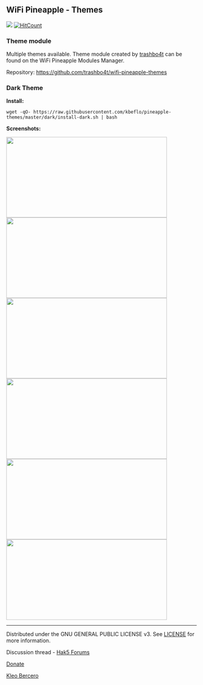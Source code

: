 ## WiFi Pineapple - Themes

![](https://img.shields.io/github/license/kbeflo/pineapple-themes.svg?style=flat-square) [![HitCount](http://hits.dwyl.io/kbeflo/pineapple-themes.svg)](http://hits.dwyl.io/kbeflo/pineapple-themes)

### Theme module

Multiple themes available. Theme module created by [trashbo4t](https://github.com/trashbo4t) can be found on the WiFi Pineapple Modules Manager.

Repository: https://github.com/trashbo4t/wifi-pineapple-themes

### Dark Theme 

**Install:** 
```
wget -qO- https://raw.githubusercontent.com/kbeflo/pineapple-themes/master/dark/install-dark.sh | bash
```
**Screenshots:**

<img src="https://user-images.githubusercontent.com/13497504/36517938-56f6bfdc-17bf-11e8-891b-7359b7d05896.png" alt="" width="425" height="213"> <img src="https://user-images.githubusercontent.com/13497504/36517939-572a8a06-17bf-11e8-967b-8cac9f6c1114.png" alt="" width="425" height="213">
<img src="https://user-images.githubusercontent.com/13497504/36517940-575bc94a-17bf-11e8-99fc-0b4d05677a44.png" alt="" width="425" height="213"> <img src="https://user-images.githubusercontent.com/13497504/36517941-578c98ea-17bf-11e8-84f7-6cf06e7b89c9.png" alt="" width="425" height="213">
<img src="https://user-images.githubusercontent.com/13497504/36517942-57ba8d90-17bf-11e8-92d9-f7790e7111cf.png" alt="" width="425" height="213"> <img src="https://user-images.githubusercontent.com/13497504/36517943-57e76d06-17bf-11e8-8b06-07e8eb874646.png" alt="" width="425" height="213">

---

Distributed under the GNU GENERAL PUBLIC LICENSE v3. See [LICENSE](https://github.com/kbeflo/pineapple-themes/blob/master/LICENSE) for more information.

Discussion thread - [Hak5 Forums](https://forums.hak5.org/index.php?/topic/40528-wifi-pineapple-themes/)

[Donate](https://paypal.me/kbeflo)

[Kleo Bercero](https://kbeflo.github.io/)
